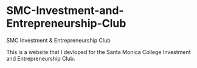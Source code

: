 # SMC-Investment-and-Entrepreneurship-Club
SMC Investment &amp; Entrepreneurship Club

This is a website that I devloped for the Santa Monica College Investment and Entrepreneurship Club.

